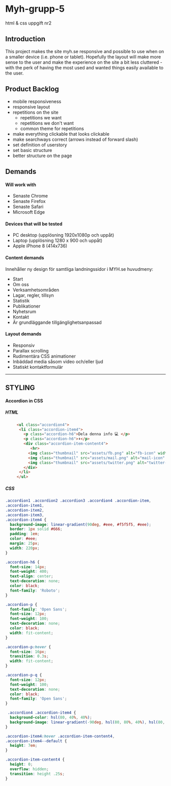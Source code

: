 # Myh-grupp-5

html &amp; css uppgift nr2

## Introduction

This project makes the site myh.se responsive and possible to use when on a smaller device (i.e. phone or tablet). Hopefully the layout will make more sense to the user and make the experience on the site a bit less cluttered - with the perk of having the most used and wanted things easily available to the user.

## Product Backlog

- mobile responsiveness
- responsive layout
- repetitions on the site
  - repetitions we want
  - repetitions we don't want
  - common theme for repetitions
- make everything clickable that looks clickable
- make searchways correct (arrows instead of forward slash)
- set definition of userstory
- set basic structure
- better structure on the page

## Demands

#### Will work with

- Senaste Chrome
- Senaste Firefox
- Senaste Safari
- Microsoft Edge

#### Devices that will be tested

- PC desktop (upplösning 1920x1080p och uppåt)
- Laptop (upplösning 1280 x 900 och uppåt)
- Apple iPhone 8 (414x736)



#### Content demands

Innehåller ny design för samtliga landningssidor i MYH.se
huvudmeny:

- Start
- Om oss
- Verksamhetsområden
- Lagar, regler, tillsyn
- Statistik
- Publikationer
- Nyhetsrum
- Kontakt
- Är grundläggande tillgänglighetsanpassad

#### Layout demands

- Responsiv
- Parallax scrolling
- Rudimentära CSS animationer
- Inbäddad media såsom video och/eller ljud
- Statiskt kontaktformulär

*****************************************************

## STYLING

#### Accordion in CSS
##### HTML
```html
     <ul class="accordion4">
      <li class="accordion-item4"> 
        <p class="accordion-h6">Dela denna info 💻 </p>
        <p class="accordion-h6">⬇</p>
        <div class="accordion-item-content4">
           <hr>
          <img class="thumbnail" src="assets/fb.png" alt="fb-icon" width="25" height="25">
          <img class="thumbnail" src="assets/mail.png" alt="mail-icon" width="25" height="25">
          <img class="thumbnail" src="assets/twitter.png" alt="twitter-icon" width="25" height="25">
        </div>
      </li>
     </ul>
 ```    
 ##### CSS
```css 
.accordion1 .accordion2 .accordion3 .accordion4 .accordion-item,
.accordion-item1,
.accordion-item2,
.accordion-item3,
.accordion-item4 {
  background-image: linear-gradient(90deg, #eee, #f5f5f5, #eee);
  border: 1px solid #666;
  padding: 1em;
  color: #eee;
  margin: 25px;
  width: 220px;
}

.accordion-h6 {
  font-size: 14px;
  font-weight: 400;
  text-align: center;
  text-decoration: none;
  color: black;
  font-family: 'Roboto';
}

.accordion-p {
  font-family: 'Open Sans';
  font-size: 12px;
  font-weight: 100;
  text-decoration: none;
  color: black;
  width: fit-content;
}

.accordion-p:hover {
  font-size: 16px;
  transition: 0.3s;
  width: fit-content;
}

.accordion-p-q {
  font-size: 12px;
  font-weight: 100;
  text-decoration: none;
  color: black;
  font-family: 'Open Sans';
}

 .accordion4 .accordion-item4 {
  background-color: hsl(80, 40%, 40%);
  background-image: linear-gradient(-90deg, hsl(80, 80%, 40%), hsl(80, 80%, 35%) 2em, hsl(80, 80%, 40%));
}

.accordion-item4:hover .accordion-item-content4,
.accordion-item4--default {
  height: 7em;
}

.accordion-item-content4 {
  height: 0;
  overflow: hidden;
  transition: height .25s;
}

